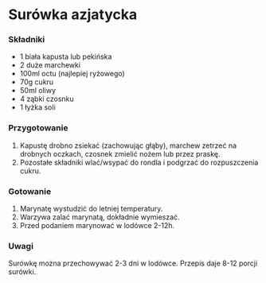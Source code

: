 # Surówka azjatycka

### Składniki
- 1 biała kapusta lub pekińska
- 2 duże marchewki
- 100ml octu (najlepiej ryżowego)
- 70g cukru
- 50ml oliwy
- 4 ząbki czosnku
- 1 łyżka soli

### Przygotowanie
1. Kapustę drobno zsiekać (zachowując głąby), marchew zetrzeć na drobnych oczkach, czosnek zmielić nożem lub przez praskę.
2. Pozostałe składniki wlać/wsypać do rondla i podgrzać do rozpuszczenia cukru.

### Gotowanie
1. Marynatę wystudzić do letniej temperatury.
2. Warzywa zalać marynatą, dokładnie wymieszać.
3. Przed podaniem marynować w lodówce 2-12h.

### Uwagi
Surówkę można przechowywać 2-3 dni w lodówce.
Przepis daje 8-12 porcji surówki.
